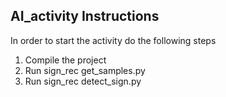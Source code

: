 ## AI_activity Instructions ##

In order to start the activity do the following steps

1) Compile the project
2) Run sign_rec get_samples.py
3) Run sign_rec detect_sign.py
